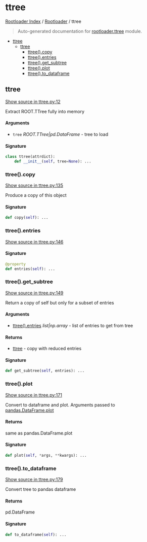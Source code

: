 # ttree

[Rootloader Index](../README.md#rootloader-index) / [Rootloader](./index.md#rootloader) / ttree

> Auto-generated documentation for [rootloader.ttree](../../rootloader/ttree.py) module.

- [ttree](#ttree)
  - [ttree](#ttree-1)
    - [ttree().copy](#ttree()copy)
    - [ttree().entries](#ttree()entries)
    - [ttree().get_subtree](#ttree()get_subtree)
    - [ttree().plot](#ttree()plot)
    - [ttree().to_dataframe](#ttree()to_dataframe)

## ttree

[Show source in ttree.py:12](../../rootloader/ttree.py#L12)

Extract ROOT.TTree fully into memory

#### Arguments

- `tree` *ROOT.TTree|pd.DataFrame* - tree to load

#### Signature

```python
class ttree(attrdict):
    def __init__(self, tree=None): ...
```

### ttree().copy

[Show source in ttree.py:135](../../rootloader/ttree.py#L135)

Produce a copy of this object

#### Signature

```python
def copy(self): ...
```

### ttree().entries

[Show source in ttree.py:146](../../rootloader/ttree.py#L146)

#### Signature

```python
@property
def entries(self): ...
```

### ttree().get_subtree

[Show source in ttree.py:149](../../rootloader/ttree.py#L149)

Return a copy of self but only for a subset of entries

#### Arguments

- [ttree().entries](#ttreeentries) *list|np.array* - list of entries to get from tree

#### Returns

- [ttree](#ttree) - copy with reduced entries

#### Signature

```python
def get_subtree(self, entries): ...
```

### ttree().plot

[Show source in ttree.py:171](../../rootloader/ttree.py#L171)

Convert to dataframe and plot. Arguments passed to [pandas.DataFrame.plot](https://pandas.pydata.org/pandas-docs/stable/reference/api/pandas.DataFrame.plot.html)

#### Returns

same as pandas.DataFrame.plot

#### Signature

```python
def plot(self, *args, **kwargs): ...
```

### ttree().to_dataframe

[Show source in ttree.py:179](../../rootloader/ttree.py#L179)

Convert tree to pandas dataframe

#### Returns

pd.DataFrame

#### Signature

```python
def to_dataframe(self): ...
```